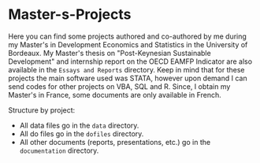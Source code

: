 # Master-s-Projects

Here you can find some projects authored and co-authored by me during my Master's in Development Economics and Statistics in the University of Bordeaux. My Master's thesis on "Post-Keynesian Sustainable Development" and internship report on the OECD EAMFP Indicator are also available in the `Essays and Reports` directory. Keep in mind that for these projects the main software used was STATA, however upon demand I can send codes for other projects on VBA, SQL and R. Since, I obtain my Master's in France, some documents are only available in French. 

Structure by project: 
 - All data files go in the `data` directory.
 - All do files go in the `dofiles` directory.
 - All other documents (reports, presentations, etc.) go in the `documentation` directory. 
